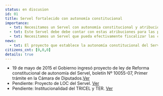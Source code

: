 ```yaml
---
status: en discusion
id: 01
title: Servel fortalecido con autonomía constitucional
importance:
  - txt: Necesitamos un Servel con autonomía constitucional y atribuciones de fiscalización, dotación de personal y presupuesto adecuado para cumplir su rol.
  - txt: Este Servel debe debe contar con estas atribuciones para las próximas elecciones municipales.
  - txt: Necesitamos un Servel que pueda efectivamente fiscalizar las campañas electorales y su financiamiento.
news:
  - txt: El proyecto que establece la autonomía constitucional del Servel fue aprobado por la Comisión de Constitución de la Cámara y será votado próximamente en la Sala.
citizens_cnt: [0,0,0]
details: true
---
```


* 19 de mayo de 2015 el Gobierno ingresó proyecto de ley de Reforma constitucional de autonomía del Servel, boletín Nº 10055-07, Primer trámite en la Cámara de Diputados.<a href="http://camara.cl/pley/pley_detalle.aspx?prmID=10478&prmBL=10055-07" target="_blank">Ver</a>
* Pendiente: Proyecto de LOC del Servel. <a href="http://www.agendadeprobidad.gob.cl/?ver=2291" target="_blank">Ver</a>
* Pendiente: Institucionalidad del TRICEL y TER. <a href="http://www.agendadeprobidad.gob.cl/?ver=2288" target="_blank">Ver</a>